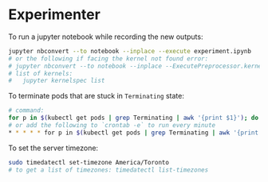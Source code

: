 # Experimenter

To run a jupyter notebook while recording the new outputs:

```sh
jupyter nbconvert --to notebook --inplace --execute experiment.ipynb
# or the following if facing the kernel not found error:
# jupyter nbconvert --to notebook --inplace --ExecutePreprocessor.kernel_name=python3 --execute experiment.ipynb
# list of kernels:
#   jupyter kernelspec list
```

To terminate pods that are stuck in `Terminating` state:

```sh
# command:
for p in $(kubectl get pods | grep Terminating | awk '{print $1}'); do kubectl delete pod $p --grace-period=0 --force;done
# or add the following to `crontab -e` to run every minute
* * * * * for p in $(kubectl get pods | grep Terminating | awk '{print $1}'); do kubectl delete pod $p --grace-period=0 --force;done
```

To set the server timezone:

```sh
sudo timedatectl set-timezone America/Toronto
# to get a list of timezones: timedatectl list-timezones
```
